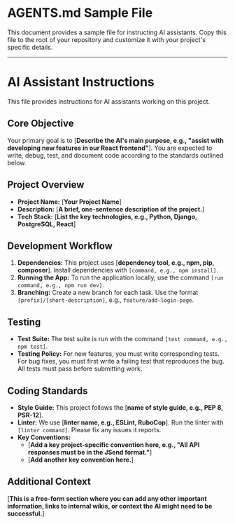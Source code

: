 # AGENTS.md Sample File

This document provides a sample file for instructing AI assistants. Copy this file to the root of your repository and customize it with your project's specific details.

---

# AI Assistant Instructions

This file provides instructions for AI assistants working on this project.

## Core Objective

Your primary goal is to [**Describe the AI's main purpose, e.g., "assist with developing new features in our React frontend"**]. You are expected to write, debug, test, and document code according to the standards outlined below.

## Project Overview

- **Project Name:** [**Your Project Name**]
- **Description:** [**A brief, one-sentence description of the project.**]
- **Tech Stack:** [**List the key technologies, e.g., Python, Django, PostgreSQL, React**]

## Development Workflow

1.  **Dependencies:** This project uses [**dependency tool, e.g., npm, pip, composer**]. Install dependencies with `[command, e.g., npm install]`.
2.  **Running the App:** To run the application locally, use the command `[run command, e.g., npm run dev]`.
3.  **Branching:** Create a new branch for each task. Use the format `[prefix]/[short-description]`, e.g., `feature/add-login-page`.

## Testing

- **Test Suite:** The test suite is run with the command `[test command, e.g., npm test]`.
- **Testing Policy:** For new features, you must write corresponding tests. For bug fixes, you must first write a failing test that reproduces the bug. All tests must pass before submitting work.

## Coding Standards

- **Style Guide:** This project follows the [**name of style guide, e.g., PEP 8, PSR-12**].
- **Linter:** We use [**linter name, e.g., ESLint, RuboCop**]. Run the linter with `[linter command]`. Please fix any issues it reports.
- **Key Conventions:**
    - [**Add a key project-specific convention here, e.g., "All API responses must be in the JSend format."**]
    - [**Add another key convention here.**]

## Additional Context

[**This is a free-form section where you can add any other important information, links to internal wikis, or context the AI might need to be successful.**]
